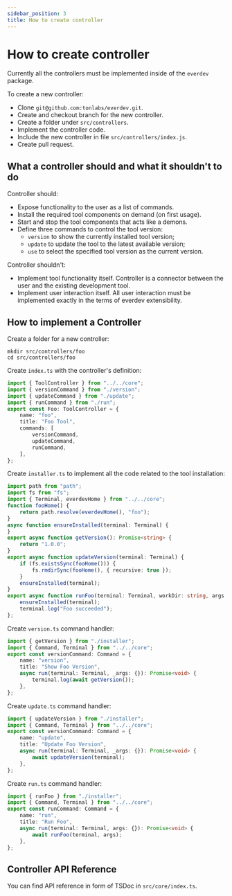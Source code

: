 ```yaml
---
sidebar_position: 3
title: How to create controller
---
```


# How to create controller

Currently all the controllers must be implemented inside of the `everdev` package.

To create a new controller:

- Clone `git@github.com:tonlabs/everdev.git`.
- Create and checkout branch for the new controller.
- Create a folder under `src/controllers`.
- Implement the controller code.
- Include the new controller in file `src/controllers/index.js`.
- Create pull request.

## What a controller should and what it shouldn't to do

Controller should:

- Expose functionality to the user as a list of commands.
- Install the required tool components on demand (on first usage).
- Start and stop the tool components that acts like a demons.
- Define three commands to control the tool version:
  - `version` to show the currently installed tool version;
  - `update` to update the tool to the latest available version;
  - `use` to select the specified tool version as the current version.

Controller shouldn't:

- Implement tool functionality itself. Controller is a connector between the user and the existing development tool.
- Implement user interaction itself. All user interaction must be implemented exactly in the terms of everdev extensibility.

## How to implement a Controller

Create a folder for a new controller:

```shell
mkdir src/controllers/foo
cd src/controllers/foo
```

Create `index.ts` with the controller's definition:

```ts
import { ToolController } from "../../core";
import { versionCommand } from "./version";
import { updateCommand } from "./update";
import { runCommand } from "./run";
export const Foo: ToolController = {
    name: "foo",
    title: "Foo Tool",
    commands: [
        versionCommand,
        updateCommand,
        runCommand,
    ],
};
```

Create `installer.ts` to implement all the code related to the tool installation:

```ts
import path from "path";
import fs from "fs";
import { Terminal, everdevHome } from "../../core";
function fooHome() {
    return path.resolve(everdevHome(), "foo");
}
async function ensureInstalled(terminal: Terminal) {
}
export async function getVersion(): Promise<string> {
    return "1.0.0";
}
export async function updateVersion(terminal: Terminal) {
    if (fs.existsSync(fooHome())) {
        fs.rmdirSync(fooHome(), { recursive: true });
    }
    ensureInstalled(terminal);
}
export async function runFoo(terminal: Terminal, workDir: string, args: string[]): Promise<void> {
    ensureInstalled(terminal);
    terminal.log("Foo succeeded");
};
```

Create `version.ts` command handler:

```ts
import { getVersion } from "./installer";
import { Command, Terminal } from "../../core";
export const versionCommand: Command = {
    name: "version",
    title: "Show Foo Version",
    async run(terminal: Terminal, _args: {}): Promise<void> {
        terminal.log(await getVersion());
    },
};
```

Create `update.ts` command handler:

```ts
import { updateVersion } from "./installer";
import { Command, Terminal } from "../../core";
export const versionCommand: Command = {
    name: "update",
    title: "Update Foo Version",
    async run(terminal: Terminal, _args: {}): Promise<void> {
        await updateVersion(terminal);
    },
};
```

Create `run.ts` command handler:

```ts
import { runFoo } from "./installer";
import { Command, Terminal } from "../../core";
export const runCommand: Command = {
    name: "run",
    title: "Run Foo",
    async run(terminal: Terminal, args: {}): Promise<void> {
        await runFoo(terminal, args);
    },
};
```

## Controller API Reference

You can find API reference in form of TSDoc in `src/core/index.ts`.